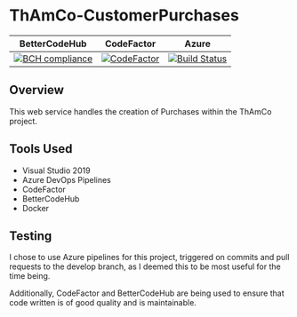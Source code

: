# ThAmCo-CustomerPurchases

| BetterCodeHub | CodeFactor | Azure |
| ------------- | ---------- | ----- |
| [![BCH compliance](https://bettercodehub.com/edge/badge/Don-t-Fail/ThAmCo-CustomerPurchases?branch=develop)](https://bettercodehub.com/) | [![CodeFactor](https://www.codefactor.io/repository/github/don-t-fail/thamco-customerpurchases/badge/develop)](https://www.codefactor.io/repository/github/don-t-fail/thamco-customerpurchases/overview/develop) | [![Build Status](https://dev.azure.com/dsc1998/ThAmCo/_apis/build/status/Don-t-Fail.ThAmCo-CustomerPurchases?branchName=develop)](https://dev.azure.com/dsc1998/ThAmCo/_build/latest?definitionId=2&branchName=develop) 

## Overview
This web service handles the creation of Purchases within the ThAmCo project.

## Tools Used
* Visual Studio 2019
* Azure DevOps Pipelines
* CodeFactor
* BetterCodeHub
* Docker

## Testing
I chose to use Azure pipelines for this project, triggered on commits and pull requests to the develop branch, as I deemed this to be most useful for the time being.

Additionally, CodeFactor and BetterCodeHub are being used to ensure that code written is of good quality and is maintainable.
